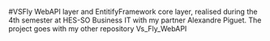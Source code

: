 #VSFly WebAPI layer and EntitifyFramework core layer, realised during the 4th semester at HES-SO Business IT with my partner Alexandre Piguet. 
The project goes with my other repository Vs_Fly_WebAPI
